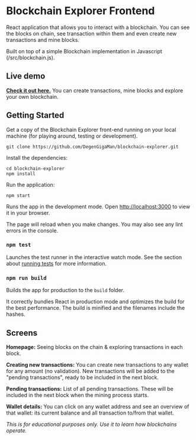 # Blockchain Explorer Frontend

React application that allows you to interact with a blockchain. You can see the blocks on chain, see transaction within them and even create new transactions and mine blocks. 

Built on top of a simple Blockchain implementation in Javascript (/src/blockchain.js).

## Live demo
**[Check it out here.](https://blockchain-explorer-nine.vercel.app/)** You can create transactions, mine blocks and explore your own blockchain.

## Getting Started
Get a copy of the Blockchain Explorer front-end running on your local machine (for playing around, testing or development).

```
git clone https://github.com/DegenGigaMan/blockchain-explorer.git
```

Install the dependencies:
```
cd blockchain-explorer
npm install
```

Run the application:
```
npm start
```

Runs the app in the development mode. Open [http://localhost:3000](http://localhost:3000) to view it in your browser.

The page will reload when you make changes. You may also see any lint errors in the console.

### `npm test`

Launches the test runner in the interactive watch mode. See the section about [running tests](https://facebook.github.io/create-react-app/docs/running-tests) for more information.

### `npm run build`

Builds the app for production to the `build` folder.

It correctly bundles React in production mode and optimizes the build for the best performance. The build is minified and the filenames include the hashes.

## Screens

**Homepage:** Seeing blocks on the chain & exploring transactions in each block.

**Creating new transactions:** You can create new transactions to any wallet for any amount (no validation). New transactions will be added to the "pending transactions", ready to be included in the next block.

**Pending transactions:** List of all pending transactions. These will be included in the next block when the mining process starts.

**Wallet details:** You can click on any wallet address and see an overview of that wallet: its current balance and all transaction to/from that wallet.



*This is for educational purposes only. Use it to learn how blockchains operate.*